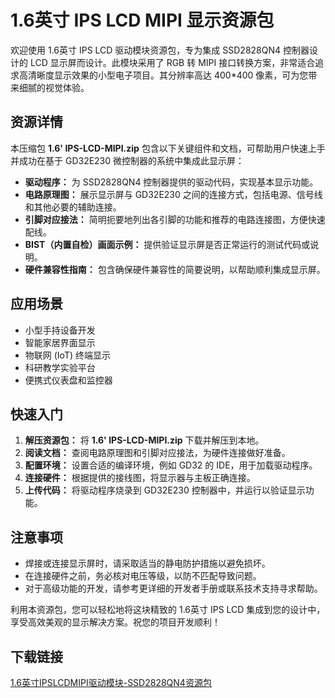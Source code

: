# 1.6英寸 IPS LCD MIPI 显示资源包

欢迎使用 1.6英寸 IPS LCD 驱动模块资源包，专为集成 SSD2828QN4 控制器设计的 LCD 显示屏而设计。此模块采用了 RGB 转 MIPI 接口转换方案，非常适合追求高清晰度显示效果的小型电子项目。其分辨率高达 400*400 像素，可为您带来细腻的视觉体验。

## 资源详情

本压缩包 **1.6' IPS-LCD-MIPI.zip** 包含以下关键组件和文档，可帮助用户快速上手并成功在基于 GD32E230 微控制器的系统中集成此显示屏：

- **驱动程序：** 为 SSD2828QN4 控制器提供的驱动代码，实现基本显示功能。
- **电路原理图：** 展示显示屏与 GD32E230 之间的连接方式，包括电源、信号线和其他必要的辅助连接。
- **引脚对应接法：** 简明扼要地列出各引脚的功能和推荐的电路连接图，方便快速配线。
- **BIST（内置自检）画面示例：** 提供验证显示屏是否正常运行的测试代码或说明。
- **硬件兼容性指南：** 包含确保硬件兼容性的简要说明，以帮助顺利集成显示屏。

## 应用场景

- 小型手持设备开发
- 智能家居界面显示
- 物联网 (IoT) 终端显示
- 科研教学实验平台
- 便携式仪表盘和监控器

## 快速入门

1. **解压资源包：** 将 **1.6' IPS-LCD-MIPI.zip** 下载并解压到本地。
2. **阅读文档：** 查阅电路原理图和引脚对应接法，为硬件连接做好准备。
3. **配置环境：** 设置合适的编译环境，例如 GD32 的 IDE，用于加载驱动程序。
4. **连接硬件：** 根据提供的接线图，将显示器与主板正确连接。
5. **上传代码：** 将驱动程序烧录到 GD32E230 控制器中，并运行以验证显示功能。

## 注意事项

- 焊接或连接显示屏时，请采取适当的静电防护措施以避免损坏。
- 在连接硬件之前，务必核对电压等级，以防不匹配导致问题。
- 对于高级功能的开发，请参考更详细的开发者手册或联系技术支持寻求帮助。

利用本资源包，您可以轻松地将这块精致的 1.6英寸 IPS LCD 集成到您的设计中，享受高效美观的显示解决方案。祝您的项目开发顺利！

## 下载链接

[1.6英寸IPSLCDMIPI驱动模块-SSD2828QN4资源包](https://pan.quark.cn/s/553eb0ea9f7d)